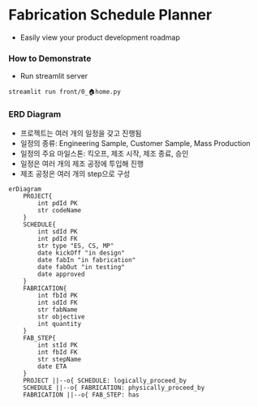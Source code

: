 # Fabrication Schedule Planner
- Easily view your product development roadmap


### How to Demonstrate
- Run streamlit server
```commandline
streamlit run front/0_🏠home.py
```

### ERD Diagram
- 프로젝트는 여러 개의 일정을 갖고 진행됨
- 일정의 종류: Engineering Sample, Customer Sample, Mass Production
- 일정의 주요 마일스톤: 킥오프, 제조 시작, 제조 종료, 승인
- 일정은 여러 개의 제조 공정에 투입해 진행
- 제조 공정은 여러 개의 step으로 구성
```mermaid
erDiagram
    PROJECT{
        int pdId PK
        str codeName
    }
    SCHEDULE{
        int sdId PK
        int pdId FK
        str type "ES, CS, MP"
        date kickOff "in design"
        date fabIn "in fabrication"
        date fabOut "in testing"
        date approved
    }
    FABRICATION{
        int fbId PK
        int sdId FK
        str fabName
        str objective
        int quantity
    }
    FAB_STEP{
        int stId PK
        int fbId FK
        str stepName
        date ETA
    }
    PROJECT ||--o{ SCHEDULE: logically_proceed_by
    SCHEDULE ||--o{ FABRICATION: physically_proceed_by
    FABRICATION ||--o{ FAB_STEP: has
```
